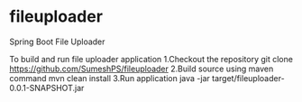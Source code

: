 # fileuploader
Spring Boot File Uploader 

To build and run file uploader application
1.Checkout the repository
  git clone https://github.com/SumeshPS/fileuploader
2.Build source using maven command
  mvn clean install
3.Run application
  java -jar target/fileuploader-0.0.1-SNAPSHOT.jar
  
